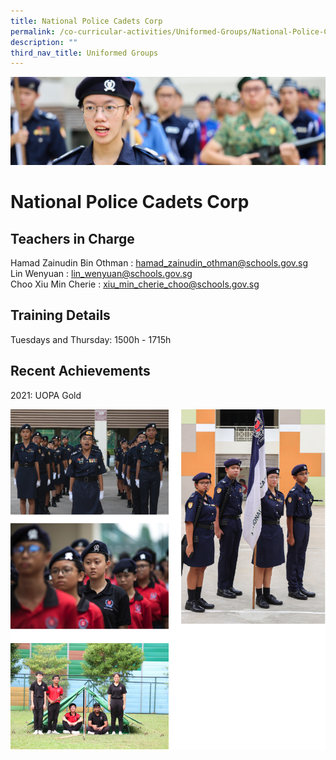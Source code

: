 ```yaml
---
title: National Police Cadets Corp
permalink: /co-curricular-activities/Uniformed-Groups/National-Police-Cadets-Corp/
description: ""
third_nav_title: Uniformed Groups
---
```

![](/images/CCA.jpg)

National Police Cadets Corp
===========================

Teachers in Charge
------------------

Hamad Zainudin Bin Othman : [hamad\_zainudin\_othman@schools.gov.sg](mailto:hamad_zainudin_othman@schools.gov.sg)  
Lin Wenyuan : [lin\_wenyuan@schools.gov.sg](mailto:lin_wenyuan@schools.gov.sg)  
Choo Xiu Min Cherie : [xiu\_min\_cherie\_choo@schools.gov.sg](mailto:xiu_min_cherie_choo@schools.gov.sg)

Training Details
----------------

Tuesdays and Thursday: 1500h - 1715h

Recent Achievements
-------------------

2021: UOPA Gold

![](/images/NPCC1.png)